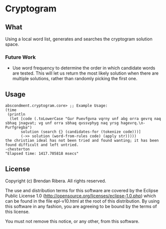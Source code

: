 # Cryptogram

## What

Using a local word list, generates and searches the cryptogram solution space.

### Future Work

 * Use word frequency to determine the order in which candidate words are tested. This will let us return the most likely solution when there are multiple solutions, rather than randomly picking the first one.

## Usage

```
abscondment.cryptogram.core> ;; Example Usage:
(time
 (println
  (let [code (.toLowerCase "Gur Puevfgvna vqrny unf abg orra gevrq naq sbhaq jnagvat; vg unf orra sbhaq qvssvphyg naq yrsg hagevrq.\n-Purfgregba")
       solution (search {} (candidates-for (tokenize code)))]
       (->> solution (word-from-rules code) (apply str)))))
the christian ideal has not been tried and found wanting; it has been found difficult and left untried.
-chesterton
"Elapsed time: 1417.705818 msecs"    
```

## License

Copyright (c) Brendan Ribera. All rights reserved.

The use and distribution terms for this software are covered by the Eclipse Public License 1.0 (http://opensource.org/licenses/eclipse-1.0.php) which can be found in the file epl-v10.html at the root of this distribution. By using this software in any fashion, you are agreeing to be bound by the terms of this license.

You must not remove this notice, or any other, from this software.

